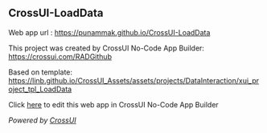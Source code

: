 ## CrossUI-LoadData
Web app url : https://punammak.github.io/CrossUI-LoadData

This project was created by CrossUI No-Code App Builder: https://crossui.com/RADGithub

Based on template: https://linb.github.io/CrossUI_Assets/assets/projects/DataInteraction/xui_project_tpl_LoadData

Click [here](https://crossui.com/RADGithub/#!from=github&owner=punammak&repo=CrossUI-LoadData) to edit this web app in CrossUI No-Code App Builder

<i>Powered by [CrossUI](https://crossui.com)</i>
